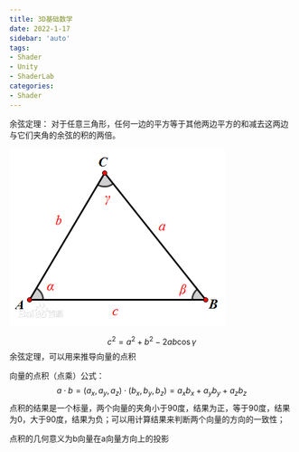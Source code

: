 ```yaml
---
title: 3D基础数学
date: 2022-1-17
sidebar: 'auto'
tags:
- Shader
- Unity
- ShaderLab
categories:
- Shader
---
```

余弦定理：
对于任意三角形，任何一边的平方等于其他两边平方的和减去这两边与它们夹角的余弦的积的两倍。

![img](ta.png)

$$
c^2 = a^2 + b^2 - 2ab\cos\gamma
$$
余弦定理，可以用来推导向量的点积

向量的点积（点乘）公式：
$$
a\cdot b = (a_x,a_y,a_z)\cdot(b_x,b_y,b_z) = a_xb_x + a_yb_y + a_zb_z
$$
点积的结果是一个标量，两个向量的夹角小于90度，结果为正，等于90度，结果为0，大于90度，结果为负；可以用计算结果来判断两个向量的方向的一致性；

点积的几何意义为b向量在a向量方向上的投影
